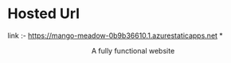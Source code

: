 # Hosted Url

 link :- https://mango-meadow-0b9b36610.1.azurestaticapps.net
*<p align="center">
A fully functional website
</p>

